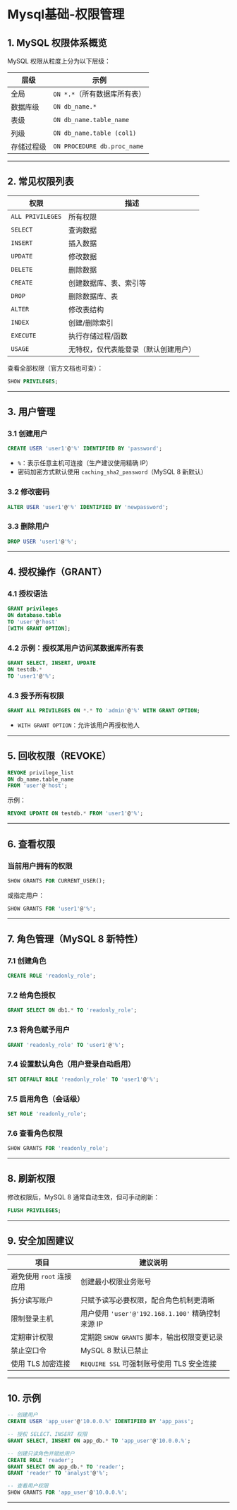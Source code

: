 # Mysql基础-权限管理


## 1. MySQL 权限体系概览

MySQL 权限从粒度上分为以下层级：

| 层级         | 示例                        |
|--------------|-----------------------------|
| 全局         | `ON *.*`（所有数据库所有表） |
| 数据库级     | `ON db_name.*`              |
| 表级         | `ON db_name.table_name`     |
| 列级         | `ON db_name.table (col1)`   |
| 存储过程级   | `ON PROCEDURE db.proc_name` |

---

## 2. 常见权限列表

| 权限             | 描述                                 |
|------------------|--------------------------------------|
| `ALL PRIVILEGES` | 所有权限                             |
| `SELECT`         | 查询数据                             |
| `INSERT`         | 插入数据                             |
| `UPDATE`         | 修改数据                             |
| `DELETE`         | 删除数据                             |
| `CREATE`         | 创建数据库、表、索引等               |
| `DROP`           | 删除数据库、表                       |
| `ALTER`          | 修改表结构                           |
| `INDEX`          | 创建/删除索引                        |
| `EXECUTE`        | 执行存储过程/函数                    |
| `USAGE`          | 无特权，仅代表能登录（默认创建用户） |

查看全部权限（官方文档也可查）：

```sql
SHOW PRIVILEGES;
```

---

## 3. 用户管理

### 3.1 创建用户

```sql
CREATE USER 'user1'@'%' IDENTIFIED BY 'password';
```

- `%`：表示任意主机可连接（生产建议使用精确 IP）
- 密码加密方式默认使用 `caching_sha2_password`（MySQL 8 新默认）

### 3.2 修改密码

```sql
ALTER USER 'user1'@'%' IDENTIFIED BY 'newpassword';
```

### 3.3 删除用户

```sql
DROP USER 'user1'@'%';
```

---

## 4. 授权操作（GRANT）

### 4.1 授权语法

```sql
GRANT privileges
ON database.table
TO 'user'@'host'
[WITH GRANT OPTION];
```

### 4.2 示例：授权某用户访问某数据库所有表

```sql
GRANT SELECT, INSERT, UPDATE
ON testdb.*
TO 'user1'@'%';
```

### 4.3 授予所有权限

```sql
GRANT ALL PRIVILEGES ON *.* TO 'admin'@'%' WITH GRANT OPTION;
```

- `WITH GRANT OPTION`：允许该用户再授权他人

---

## 5. 回收权限（REVOKE）

```sql
REVOKE privilege_list
ON db_name.table_name
FROM 'user'@'host';
```

示例：

```sql
REVOKE UPDATE ON testdb.* FROM 'user1'@'%';
```

---

## 6. 查看权限

### 当前用户拥有的权限

```sql
SHOW GRANTS FOR CURRENT_USER();
```

或指定用户：

```sql
SHOW GRANTS FOR 'user1'@'%';
```

---

## 7. 角色管理（MySQL 8 新特性）

### 7.1 创建角色

```sql
CREATE ROLE 'readonly_role';
```

### 7.2 给角色授权

```sql
GRANT SELECT ON db1.* TO 'readonly_role';
```

### 7.3 将角色赋予用户

```sql
GRANT 'readonly_role' TO 'user1'@'%';
```

### 7.4 设置默认角色（用户登录自动启用）

```sql
SET DEFAULT ROLE 'readonly_role' TO 'user1'@'%';
```

### 7.5 启用角色（会话级）

```sql
SET ROLE 'readonly_role';
```

### 7.6 查看角色权限

```sql
SHOW GRANTS FOR 'readonly_role';
```

---

## 8. 刷新权限

修改权限后，MySQL 8 通常自动生效，但可手动刷新：

```sql
FLUSH PRIVILEGES;
```

---

## 9. 安全加固建议

| 项目                       | 建议说明                                               |
|----------------------------|--------------------------------------------------------|
| 避免使用 `root` 连接应用  | 创建最小权限业务账号                                   |
| 拆分读写账户               | 只赋予读写必要权限，配合角色机制更清晰                |
| 限制登录主机               | 用户使用 `'user'@'192.168.1.100'` 精确控制来源 IP       |
| 定期审计权限               | 定期跑 `SHOW GRANTS` 脚本，输出权限变更记录            |
| 禁止空口令                 | MySQL 8 默认已禁止                                      |
| 使用 TLS 加密连接          | `REQUIRE SSL` 可强制账号使用 TLS 安全连接               |

---

## 10. 示例

```sql
-- 创建用户
CREATE USER 'app_user'@'10.0.0.%' IDENTIFIED BY 'app_pass';

-- 授权 SELECT、INSERT 权限
GRANT SELECT, INSERT ON app_db.* TO 'app_user'@'10.0.0.%';

-- 创建只读角色并赋给用户
CREATE ROLE 'reader';
GRANT SELECT ON app_db.* TO 'reader';
GRANT 'reader' TO 'analyst'@'%';

-- 查看用户权限
SHOW GRANTS FOR 'app_user'@'10.0.0.%';
```

---

